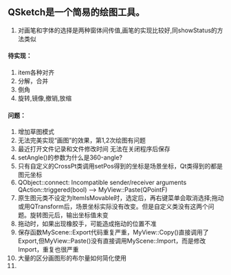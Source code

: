 ## QSketch是一个简易的绘图工具。
1. 对画笔和字体的选择是两种窗体间传值,画笔的实现比较好,同showStatus的方法类似


#### 待实现：
1. item各种对齐
2. 分解，合并
3. 倒角
4. 旋转,镜像,撤销,放缩

#### 问题：
1. 增加草图模式
2. 无法完美实现“画图”的效果，第1,2次绘图有问题
3. 最近打开文件记录和文件修改时间 无法在关闭程序后保存
5. setAngle()的参数为什么是360-angle?
6. 只有自定义的CrossPt类调用setPos得到的坐标是场景坐标，Qt类得到的都是图元坐标
7. QObject::connect: Incompatible sender/receiver arguments QAction::triggered(bool) --> MyView::Paste(QPointF)
9. 原生图元类不设定为ItemIsMovable时，选定后，再右键菜单会取消选择;拖动或用QTransform后，场景坐标实际没有改变。但是自定义类没有这两个问题。旋转图元后，输出坐标值未变
10. 拖动时，如果出现橡胶手，可能造成拖动的位置不准
11. 保存函数MyScene::Export代码重复严重，MyView::Copy()直接调用了Export,但MyView::Paste()没有直接调用MyScene::Import，而是修改Import，重复也很严重
12. 大量的区分画图形的布尔量如何简化使用
13. 